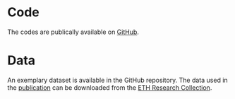# Code
The codes are publically available on <a href="https://github.com/EUCLID-code/EUCLID-hyperelasticity" target="_blank">GitHub</a>.

# Data
An exemplary dataset is available in the GitHub repository.
The data used in the [publication](https://EUCLID-code.github.io/EUCLID-hyperelasticity/mkdocs/site/publication/) can be downloaded from the <a href="https://www.research-collection.ethz.ch/handle/20.500.11850/505693" target="_blank">ETH Research Collection</a>.


